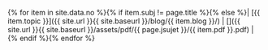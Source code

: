 {% for item in site.data.no %}{% if item.subj != page.title %}{% else %}|    [{{ item.topic }}]({{ site.url }}{{ site.baseurl }}/blog/{{ item.blog }}/)    |     [<i class="fa-solid fa-file-pdf fa-2x"></i>]({{ site.url }}{{ site.baseurl }}/assets/pdf/{{ page.jsujet }}/{{ item.pdf }}.pdf) |
{% endif %}{% endfor %}